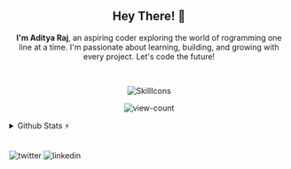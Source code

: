 <h2 align="center">Hey There! 👋</h2>

<p align="center">
  <strong>I'm Aditya Raj</strong>, an aspiring coder exploring the world of rogramming one line at a time. I'm passionate about learning, building, and growing with every project. Let's code the future!
</p>
<br>
<p align="center">
  <img src="https://skillicons.dev/icons?i=js,html,css,github,git" alt="SkillIcons" />
</p>

<p align="center">
  <img alt="view-count" src="https://komarev.com/ghpvc/?username=adityxrajj&label=Profile%20views&color=5d69e8&style=flat" />
</p>


<details>
  <summary>Github Stats ⚡</summary>
  
  <a href="#">![Github stats](https://github-readme-stats.vercel.app/api?username=ixraj&rank_icon=github&bg_color=0d1117&text_color=b4b2b2&border_color=22272e)</a>
  <a href="#">![Top Langs](https://github-readme-stats.vercel.app/api/top-langs/?username=ixraj&layout=compact&bg_color=0d1117&text_color=b4b2b2&border_color=22272e)</a>
</details>

<br>
<!-- ![status](https://img.shields.io/badge/currently-offline-ee8844?style=flat) -->
<!-- ![spotify](https://img.shields.io/badge/listening_to-nothing_rn-26b358?style=flat) -->

![twitter](https://img.shields.io/badge/twitter-%40adityaraj__5-333333?style=flat)
![linkedin](https://img.shields.io/badge/linkedin-in%2Fadityaraj5-0072b1?style=flat)
